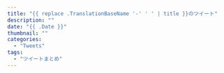 ```yaml
---
title: "{{ replace .TranslationBaseName '-' ' ' | title }}のツイート"
description: ""
date: "{{ .Date }}"
thumbnail: ""
categories:
  - "Tweets"
tags:
  - "ツイートまとめ"
---
```

